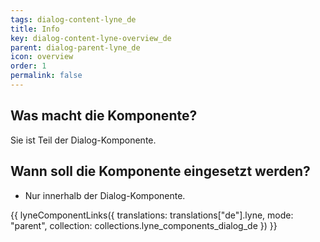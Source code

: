 ```yaml
---
tags: dialog-content-lyne_de
title: Info
key: dialog-content-lyne-overview_de
parent: dialog-parent-lyne_de
icon: overview
order: 1
permalink: false
---
```


## Was macht die Komponente?
Sie ist Teil der Dialog-Komponente.

## Wann soll die Komponente eingesetzt werden?
* Nur innerhalb der Dialog-Komponente.

{{ lyneComponentLinks({
  translations: translations["de"].lyne,
  mode: "parent",
  collection: collections.lyne_components_dialog_de
}) }}
